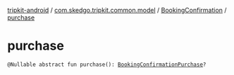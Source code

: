 [tripkit-android](../../index.md) / [com.skedgo.tripkit.common.model](../index.md) / [BookingConfirmation](index.md) / [purchase](./purchase.md)

# purchase

`@Nullable abstract fun purchase(): `[`BookingConfirmationPurchase`](../-booking-confirmation-purchase/index.md)`?`